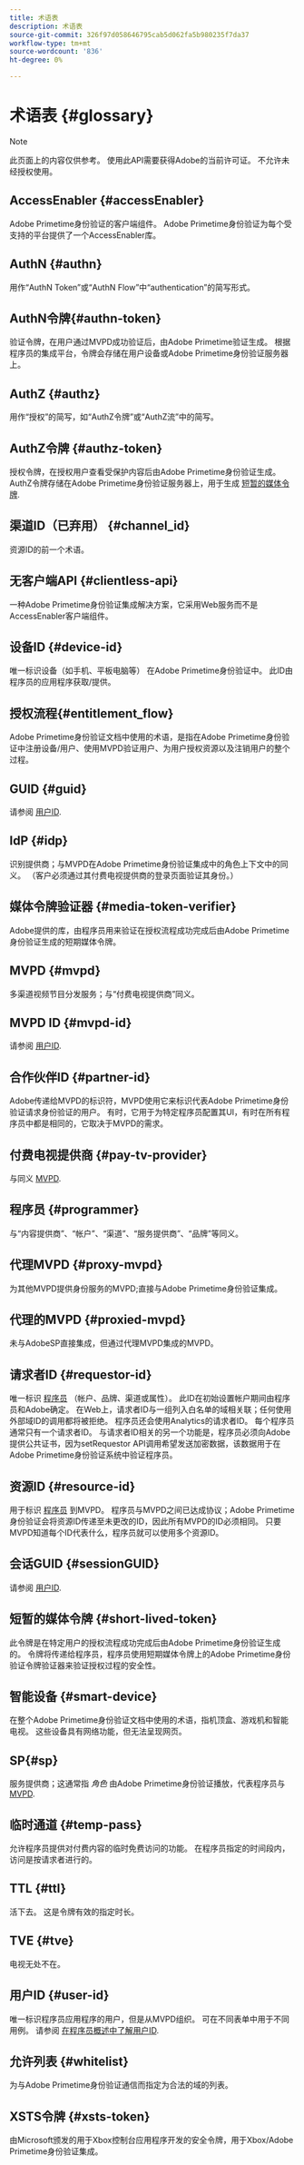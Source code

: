```yaml
---
title: 术语表
description: 术语表
source-git-commit: 326f97d058646795cab5d062fa5b980235f7da37
workflow-type: tm+mt
source-wordcount: '836'
ht-degree: 0%

---
```



# 术语表 {#glossary}

>[!NOTE]
>
>此页面上的内容仅供参考。 使用此API需要获得Adobe的当前许可证。 不允许未经授权使用。

## AccessEnabler {#accessEnabler}

Adobe Primetime身份验证的客户端组件。 Adobe Primetime身份验证为每个受支持的平台提供了一个AccessEnabler库。

## AuthN {#authn}

用作“AuthN Token”或“AuthN Flow”中“authentication”的简写形式。


## AuthN令牌{#authn-token}

验证令牌，在用户通过MVPD成功验证后，由Adobe Primetime验证生成。 根据程序员的集成平台，令牌会存储在用户设备或Adobe Primetime身份验证服务器上。

## AuthZ {#authz}

用作“授权”的简写，如“AuthZ令牌”或“AuthZ流”中的简写。

## AuthZ令牌 {#authz-token}

授权令牌，在授权用户查看受保护内容后由Adobe Primetime身份验证生成。 AuthZ令牌存储在Adobe Primetime身份验证服务器上，用于生成 [短暂的媒体令牌](#short-lived-token).

## 渠道ID（已弃用） {#channel_id}

资源ID的前一个术语。

## 无客户端API {#clientless-api}

一种Adobe Primetime身份验证集成解决方案，它采用Web服务而不是AccessEnabler客户端组件。

## 设备ID {#device-id}

唯一标识设备（如手机、平板电脑等） 在Adobe Primetime身份验证中。 此ID由程序员的应用程序获取/提供。


## 授权流程{#entitlement_flow}

Adobe Primetime身份验证文档中使用的术语，是指在Adobe Primetime身份验证中注册设备/用户、使用MVPD验证用户、为用户授权资源以及注销用户的整个过程。


## GUID {#guid}

请参阅 [用户ID](#user-id).

## IdP {#idp}

识别提供商；与MVPD在Adobe Primetime身份验证集成中的角色上下文中的同义。 （客户必须通过其付费电视提供商的登录页面验证其身份。）

## 媒体令牌验证器 {#media-token-verifier}

Adobe提供的库，由程序员用来验证在授权流程成功完成后由Adobe Primetime身份验证生成的短期媒体令牌。

## MVPD {#mvpd}

多渠道视频节目分发服务；与“付费电视提供商”同义。

## MVPD ID {#mvpd-id}

请参阅 [用户ID](#user-id).

## 合作伙伴ID {#partner-id}

Adobe传递给MVPD的标识符，MVPD使用它来标识代表Adobe Primetime身份验证请求身份验证的用户。 有时，它用于为特定程序员配置其UI，有时在所有程序员中都是相同的，它取决于MVPD的需求。

## 付费电视提供商 {#pay-tv-provider}

与同义 [MVPD](#mvpd).

## 程序员 {#programmer}

与“内容提供商”、“帐户”、“渠道”、“服务提供商”、“品牌”等同义。

## 代理MVPD {#proxy-mvpd}

为其他MVPD提供身份服务的MVPD;直接与Adobe Primetime身份验证集成。

## 代理的MVPD {#proxied-mvpd}

未与AdobeSP直接集成，但通过代理MVPD集成的MVPD。

## 请求者ID {#requestor-id}

唯一标识 [程序员](#programmer) （帐户、品牌、渠道或属性）。 此ID在初始设置帐户期间由程序员和Adobe确定。 在Web上，请求者ID与一组列入白名单的域相关联；任何使用外部域ID的调用都将被拒绝。 程序员还会使用Analytics的请求者ID。 每个程序员通常只有一个请求者ID。 与请求者ID相关的另一个功能是，程序员必须向Adobe提供公共证书，因为setRequestor API调用希望发送加密数据，该数据用于在Adobe Primetime身份验证系统中验证程序员。

## 资源ID {#resource-id}

用于标识 [程序员](#programmer) 到MVPD。 程序员与MVPD之间已达成协议；Adobe Primetime身份验证会将资源ID传递至未更改的ID，因此所有MVPD的ID必须相同。 只要MVPD知道每个ID代表什么，程序员就可以使用多个资源ID。

## 会话GUID {#sessionGUID}

请参阅 [用户ID](#user-id).

## 短暂的媒体令牌 {#short-lived-token}

此令牌是在特定用户的授权流程成功完成后由Adobe Primetime身份验证生成的。 令牌将传递给程序员，程序员使用短期媒体令牌上的Adobe Primetime身份验证令牌验证器来验证授权过程的安全性。

## 智能设备 {#smart-device}

在整个Adobe Primetime身份验证文档中使用的术语，指机顶盒、游戏机和智能电视。 这些设备具有网络功能，但无法呈现网页。

## SP{#sp}

服务提供商；这通常指 *角色* 由Adobe Primetime身份验证播放，代表程序员与 [MVPD](#mvpd).

## 临时通道 {#temp-pass}

允许程序员提供对付费内容的临时免费访问的功能。 在程序员指定的时间段内，访问是按请求者进行的。

## TTL {#ttl}

活下去。 这是令牌有效的指定时长。

## TVE {#tve}

电视无处不在。

## 用户ID {#user-id}

唯一标识程序员应用程序的用户，但是从MVPD组织。 可在不同表单中用于不同用例。 请参阅 [在程序员概述中了解用户ID](/help/authentication/programmer-overview.md#user-ids).

## 允许列表 {#whitelist}

为与Adobe Primetime身份验证通信而指定为合法的域的列表。

## XSTS令牌 {#xsts-token}

由Microsoft颁发的用于Xbox控制台应用程序开发的安全令牌，用于Xbox/Adobe Primetime身份验证集成。
